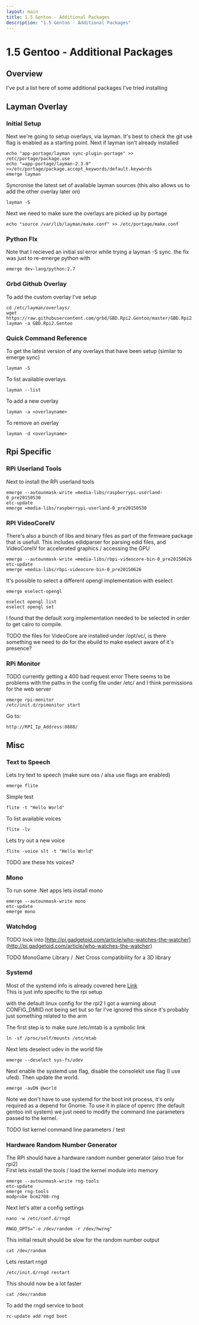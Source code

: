 ```yaml
---
layout: main
title: 1.5 Gentoo - Additional Packages
description: "1.5 Gentoo - Additional Packages"
---
```


# 1.5 Gentoo - Additional Packages

## Overview

I've put a list here of some additional packages I've tried installing

## Layman Overlay

### Initial Setup

Next we're going to setup overlays, via layman.
It's best to check the git use flag is enabled as a starting point.
Next if layman isn't already installed

    echo "app-portage/layman sync-plugin-portage" >> /etc/portage/package.use
    echo "=app-portage/layman-2.3.0" >>/etc/portage/package.accept_keywords/default.keywords
    emerge layman

Syncronise the latest set of available layman sources (this also allows us to add the other overlay later on)

    layman -S

Next we need to make sure the overlays are picked up by portage

    echo "source /var/lib/layman/make.conf" >> /etc/portage/make.conf

### Python FIx

Note that I recieved an initial ssl error while trying a layman -S sync.
the fix was just to re-emerge python with

    emerge dev-lang/python:2.7

### Grbd Github Overlay

To add the custom overlay I've setup

    cd /etc/layman/overlays/
    wget https://raw.githubusercontent.com/grbd/GBD.Rpi2.Gentoo/master/GBD.Rpi2.Gentoo.xml
    layman -a GBD.Rpi2.Gentoo

### Quick Command Reference

To get the latest version of any overlays that have been setup
(similar to emerge sync)

    layman -S

To list available overlays

    layman --list

To add a new overlay

    layman -a <overlayname>

To remove an overlay

    layman -d <overlayname>

## Rpi Specific

### RPi Userland Tools

Next to install the RPi userland tools

    emerge --autounmask-write =media-libs/raspberrypi-userland-0_pre20150530
    etc-update
    emerge =media-libs/raspberrypi-userland-0_pre20150530

### RPI VideoCoreIV

There's also a bunch of libs and binary files as part of the firmware package that is usefull.
This includes edidparser for parsing edid files, and VideoCoreIV for accelerated graphics / accessing the GPU

    emerge --autounmask-write =media-libs/rbpi-videocore-bin-0_pre20150626
    etc-update
    emerge =media-libs/rbpi-videocore-bin-0_pre20150626

It's possible to select a different opengl implementation with eselect

    emerge eselect-opengl

    eselect opengl list
    eselect opengl set

I found that the default xorg implementation needed to be selected in order to get cairo to compile. <br />

TODO the files for VideoCore are installed under /opt/vc/, is there something we need to do for the ebuild
to make eselect aware of it's presence?

### RPi Monitor

TODO currently getting a 400 bad request error
There seems to be problems with the paths in the config file under /etc/
and I think permissions for the web server

    emerge rpi-monitor
    /etc/init.d/rpimonitor start

Go to:

    http://RPI_Ip_Address:8888/

## Misc

### Text to Speech

Lets try text to speech (make sure oss / alsa use flags are enabled)

    emerge flite

Simple test

    flite -t "Hello World"

To list available voices

    flite -lv

Lets try out a new voice

    flite -voice slt -t "Hello World"

TODO are these hts voices?

### Mono

To run some .Net apps lets install mono

    emerge --autounmask-write mono
    etc-update
    emerge mono

### Watchdog

TODO look into [http://pi.gadgetoid.com/article/who-watches-the-watcher](http://pi.gadgetoid.com/article/who-watches-the-watcher)

TODO MonoGame Library / .Net Cross compatibility for a 3D library

### Systemd

Most of the systemd info is already covered here [Link](https://wiki.gentoo.org/wiki/Systemd) <br />
This is just info specific to the rpi setup

with the default linux config for the rpi2 I got a warning about CONFIG_DMIID not being set
but so far I've ignored this since it's probably just something related to the arm

The first step is to make sure /etc/mtab is a symbolic link

    ln -sf /proc/self/mounts /etc/mtab

Next lets deselect udev in the world file

    emerge --deselect sys-fs/udev

Next enable the systemd use flag, disable the consolekit use flag (I use ufed).
Then update the world.

    emerge -avDN @world

Note we don't have to use systemd for the boot init process, it's only required as a depend for Gnome.
To use it in place of openrc (the default gentoo init system) we just need to modify the command line parameters passed to the kernel.

TODO list kernel command line parameters / test

### Hardware Random Number Generator

The RPi should have a hardware random number generator (also true for rpi2) <br />
First lets install the tools / load the kernel module into memory

    emerge --autounmask-write rng-tools
    etc-update
    emerge rng-tools
    modprobe bcm2708-rng

Next let's alter a config settings

    nano -w /etc/conf.d/rngd

    RNGD_OPTS="-o /dev/random -r /dev/hwrng"

This initial result should be slow for the random number output

    cat /dev/random

Lets restart rngd

    /etc/init.d/rngd restart

This should now be a lot faster

    cat /dev/random

To add the rngd service to boot

    rc-update add rngd boot
